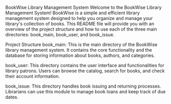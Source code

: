 
BookWise Library Management System
Welcome to the BookWise Library Management System! BookWise is a simple and efficient library management system designed to help you organize and manage your library's collection of books. This README file will provide you with an overview of the project structure and how to use each of the three main directories: book_main, book_user, and book_issue.

Project Structure
book_main: This is the main directory of the BookWise library management system. It contains the core functionality and the database for storing information about books, authors, and categories.

book_user: This directory contains the user interface and functionalities for library patrons. Users can browse the catalog, search for books, and check their account information.

book_issue: This directory handles book issuing and returning processes. Librarians can use this module to manage book loans and keep track of due dates.
